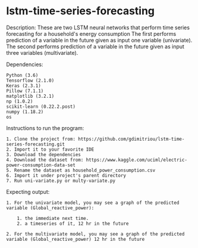 # lstm-time-series-forecasting
Description:
These are two LSTM neural networks that perform time series forecasting for a household's energy consumption
The first performs prediction of a variable in the future given as input one variable (univariate).
The second performs prediction of a variable in the future given as input three variables (multivariate). 

Dependencies:

    Python (3.6)
    Tensorflow (2.1.0)
    Keras (2.3.1)
    Pillow (7.1.1)
    matplotlib (3.2.1)
    np (1.0.2)
    scikit-learn (0.22.2.post)
    numpy (1.18.2)
    os

Instructions to run the program:

    1. Clone the project from: https://github.com/gdimitriou/lstm-time-series-forecasting.git
    2. Import it to your favorite IDE
    3. Download the dependencies
    4. Download the dataset from: https://www.kaggle.com/uciml/electric-power-consumption-data-set
    5. Rename the dataset as household_power_consumption.csv
    6. Import it under project's parent directory
    7. Run uni-variate.py or multy-variate.py

Expecting output:
    
    1. For the univariate model, you may see a graph of the predicted variable (Global_reactive_power):
    
        1. the immediate next time.
        2. a timeseries of it, 12 hr in the future
    
    2. For the multivariate model, you may see a graph of the predicted variable (Global_reactive_power) 12 hr in the future


